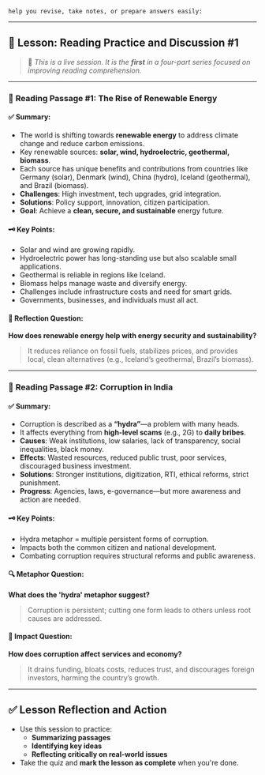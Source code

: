 	help you revise, take notes, or prepare answers easily:

---

## 📘 **Lesson: Reading Practice and Discussion #1**

> 🔴 _This is a live session. It is the **first** in a four-part series focused on improving reading comprehension._

---

### 📖 **Reading Passage #1: The Rise of Renewable Energy**

#### ✅ **Summary**:

- The world is shifting towards **renewable energy** to address climate change and reduce carbon emissions.
- Key renewable sources: **solar, wind, hydroelectric, geothermal, biomass**.
- Each source has unique benefits and contributions from countries like Germany (solar), Denmark (wind), China (hydro), Iceland (geothermal), and Brazil (biomass).
- **Challenges**: High investment, tech upgrades, grid integration.
- **Solutions**: Policy support, innovation, citizen participation.
- **Goal**: Achieve a **clean, secure, and sustainable** energy future.

#### 🗝️ **Key Points**:

- Solar and wind are growing rapidly.
- Hydroelectric power has long-standing use but also scalable small applications.
- Geothermal is reliable in regions like Iceland.
- Biomass helps manage waste and diversify energy.
- Challenges include infrastructure costs and need for smart grids.
- Governments, businesses, and individuals must all act.

#### 🧠 **Reflection Question**:

**How does renewable energy help with energy security and sustainability?**

> It reduces reliance on fossil fuels, stabilizes prices, and provides local, clean alternatives (e.g., Iceland’s geothermal, Brazil’s biomass).

---

### 📖 **Reading Passage #2: Corruption in India**

#### ✅ **Summary**:

- Corruption is described as a **“hydra”**—a problem with many heads.
- It affects everything from **high-level scams** (e.g., 2G) to **daily bribes**.
- **Causes**: Weak institutions, low salaries, lack of transparency, social inequalities, black money.
- **Effects**: Wasted resources, reduced public trust, poor services, discouraged business investment.
- **Solutions**: Stronger institutions, digitization, RTI, ethical reforms, strict punishment.
- **Progress**: Agencies, laws, e-governance—but more awareness and action are needed.

#### 🗝️ **Key Points**:

- Hydra metaphor = multiple persistent forms of corruption.
- Impacts both the common citizen and national development.
- Combating corruption requires structural reforms and public awareness.

#### 🔍 **Metaphor Question**:

**What does the 'hydra' metaphor suggest?**

> Corruption is persistent; cutting one form leads to others unless root causes are addressed.

#### 🧠 **Impact Question**:

**How does corruption affect services and economy?**

> It drains funding, bloats costs, reduces trust, and discourages foreign investors, harming the country’s growth.

---

## ✅ **Lesson Reflection and Action**

- Use this session to practice:
    - **Summarizing passages**
    - **Identifying key ideas**
    - **Reflecting critically on real-world issues**
- Take the quiz and **mark the lesson as complete** when you're done.